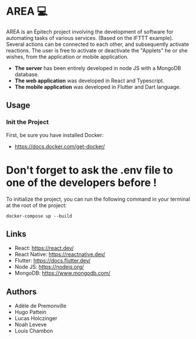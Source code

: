 # AREA 💻

AREA is an Epitech project involving the development of software for automating tasks
of various services. (Based on the IFTTT example).
Several actions can be connected to each other, and subsequently activate reactions.
The user is free to activate or deactivate the "Applets" he or she wishes, from the
application or mobile application.

* **The server** has been entirely developed in node JS with a MongoDB database.
* **The web application** was developed in React and Typescript. 
* **The mobile application** was developed in Flutter and Dart language.


## Usage

### Init the Project

First, be sure you have installed Docker:

* https://docs.docker.com/get-docker/

# Don't forget to ask the .env file to one of the developers before !

To initialize the project, you can run the following command in your terminal at the root of the project:
```
docker-compose up --build
```

## Links

* React: https://react.dev/
* React Native: https://reactnative.dev/
* Flutter: https://docs.flutter.dev/
* Node JS: https://nodejs.org/
* MongoDB: https://www.mongodb.com/


## Authors

* Adèle de Premonville
* Hugo Pattein
* Lucas Holczinger
* Noah Leveve
* Louis Chambon

